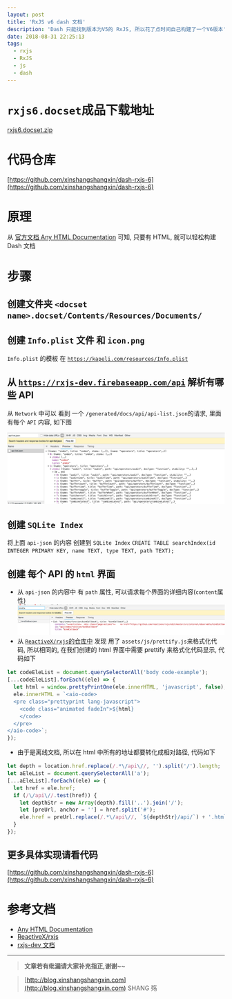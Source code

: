 ```yaml
---
layout: post
title: 'RxJS v6 dash 文档'
description: 'Dash 只能找到版本为V5的 RxJS, 所以花了点时间自己构建了一个V6版本'
date: 2018-08-31 22:25:13
tags:
  - rxjs
  - RxJS
  - js
  - dash
---
```


# `rxjs6.docset`成品下载地址

[rxjs6.docset.zip](https://github.com/xinshangshangxin/dash-rxjs-6/releases)

# 代码仓库

[https://github.com/xinshangshangxin/dash-rxjs-6](https://github.com/xinshangshangxin/dash-rxjs-6)

# 原理

从 [官方文档 Any HTML Documentation](https://kapeli.com/docsets#dashDocset) 可知, 只要有 HTML, 就可以轻松构建 Dash 文档

# 步骤

## 创建文件夹 `<docset name>.docset/Contents/Resources/Documents/`

## 创建 `Info.plist` 文件 和 `icon.png`

`Info.plist` 的模板 在 [`https://kapeli.com/resources/Info.plist`](https://kapeli.com/resources/Info.plist)

## 从 [`https://rxjs-dev.firebaseapp.com/api`](https://rxjs-dev.firebaseapp.com/api) 解析有哪些 API

从 `Network` 中可以 看到 一个 `/generated/docs/api/api-list.json`的请求, 里面有每个 `API` 内容, 如下图

![api-json](/img/dash-rxjs-6/001.png)

## 创建 `SQLite Index`

将上面 `api-json` 的内容 创建到 `SQLite Index`
`CREATE TABLE searchIndex(id INTEGER PRIMARY KEY, name TEXT, type TEXT, path TEXT);`

## 创建 每个 API 的 `html` 界面

- 从 `api-json` 的内容中 有 `path` 属性, 可以请求每个界面的详细内容(`content`属性)
  ![api-json](/img/dash-rxjs-6/002.png)
- 从 [`ReactiveX/rxjs`的仓库中](https://github.com/ReactiveX/rxjs/blob/73bfa92499b9e6f7b07346f052b3eee5c1acd06d/docs_app/src/app/custom-elements/code/pretty-printer.service.ts) 发现 用了 `assets/js/prettify.js`来格式化代码, 所以相同的, 在我们创建的 html 界面中需要 prettify 来格式化代码显示, 代码如下

```js
let codeEleList = document.querySelectorAll('body code-example');
[...codeEleList].forEach((ele) => {
  let html = window.prettyPrintOne(ele.innerHTML, 'javascript', false);
  ele.innerHTML = `<aio-code>
  <pre class="prettyprint lang-javascript">
    <code class="animated fadeIn">${html}
    </code>
  </pre>
</aio-code>`;
});
```

- 由于是离线文档, 所以在 html 中所有的地址都要转化成相对路径, 代码如下

```js
let depth = location.href.replace(/.*\/api\//, '').split('/').length;
let aEleList = document.querySelectorAll('a');
[...aEleList].forEach((ele) => {
  let href = ele.href;
  if (/\/api\//.test(href)) {
    let depthStr = new Array(depth).fill('..').join('/');
    let [preUrl, anchor = ''] = href.split('#');
    ele.href = preUrl.replace(/.*\/api\//, `${depthStr}/api/`) + '.html' + '#' + anchor;
  }
});
```

## 更多具体实现请看代码

[https://github.com/xinshangshangxin/dash-rxjs-6](https://github.com/xinshangshangxin/dash-rxjs-6)

# 参考文档

- [Any HTML Documentation](https://kapeli.com/docsets#dashDocset)
- [ReactiveX/rxjs](https://github.com/ReactiveX/rxjs)
- [rxjs-dev 文档](https://rxjs-dev.firebaseapp.com/)
  <br>

---

> **文章若有纰漏请大家补充指正,谢谢~~**

> [http://blog.xinshangshangxin.com](http://blog.xinshangshangxin.com) SHANG 殇
